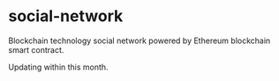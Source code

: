 # social-network
Blockchain technology social network powered by Ethereum blockchain smart contract.

Updating within this month.
